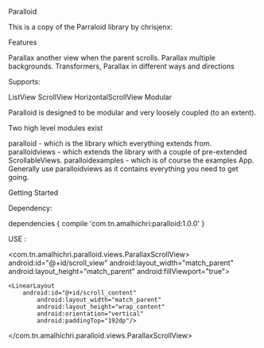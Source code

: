 Paralloid

This is a copy of the Parraloid library by chrisjenx:

Features

Parallax another view when the parent scrolls.
Parallax multiple backgrounds.
Transformers, Parallax in different ways and directions

Supports:

ListView
ScrollView
HorizontalScrollView
Modular

Paralloid is designed to be modular and very loosely coupled (to an extent).

Two high level modules exist

paralloid - which is the library which everything extends from.
paralloidviews - which extends the library with a couple of pre-extended ScrollableViews.
paralloidexamples - which is of course the examples App.
Generally use paralloidviews as it contains everything you need to get going.

Getting Started

Dependency:

dependencies {
    compile 'com.tn.amalhichri:paralloid:1.0.0'
}


USE :

<FrameLayout
		android:id="@+id/top_content"
           	android:layout_width="match_parent"
           	android:layout_height="192dp"/>

<com.tn.amalhichri.paralloid.views.ParallaxScrollView>
        android:id="@+id/scroll_view"
        android:layout_width="match_parent"
        android:layout_height="match_parent"
        android:fillViewport="true">

    <LinearLayout
    	android:id="@+id/scroll_content"
            android:layout_width="match_parent"
            android:layout_height="wrap_content"
            android:orientation="vertical"
            android:paddingTop="192dp"/>

</com.tn.amalhichri.paralloid.views.ParallaxScrollView>
</FrameLayout>
